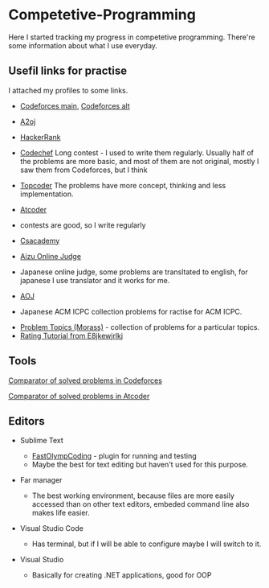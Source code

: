 # Competetive-Programming

Here I started tracking my progress in competetive programming.
There're some information about what I use everyday.

## Usefil links for practise
 I attached my profiles to some links.

* [Codeforces main](https://codeforces.com/profile/ZzZZzzzZZZZZzzzzzzzz), [Codeforces alt](https://codeforces.com/profile/supermegaultraepichacker)

* [A2oj](https://a2oj.com/profile?Username=One_Submission_Man)

* [HackerRank](https://www.hackerrank.com/Zhanbolat)

* [Codechef](https://www.codechef.com/users/z_programmist)
Long contest - I used to write them regularly. Usually half of the problems are more basic, and most of them are not original, mostly I saw them from Codeforces, but I think 

* [Topcoder](https://www.topcoder.com/members/z-programmist/)
The problems have more concept, thinking and less implementation.

* [Atcoder](http://atcoder.jp/user/Zhanbolat)
 - contests are good, so I write regularly

* [Csacademy](https://csacademy.com/user/supermegaultraepichacker)

* [Aizu Online Judge](http://judge.u-aizu.ac.jp/onlinejudge/user.jsp?id=Zhanbolat#1)
- Japanese online judge, some problems are transltated to english, for japanese I use translator and it works for me.


* [AOJ](http://aoj-icpc.ichyo.jp/?aoj_rivals=&sort2_order=desc&year_max=&source4=1&aoj_username=Zhanbolat&point_max=1200&sort1_order=asc&source2=1&source3=1&source1=1&point_min=100&sort2_by=num_aoj_acceptances&year_min=&sort1_by=point)
- Japanese ACM ICPC collection problems for ractise for ACM ICPC.

* [Problem Topics (Morass)](http://codeforces.com/blog/entry/55274) - collection of problems for a particular topics.
* [Rating Tutorial from E8jkewjrlkj](http://codeforces.com/blog/entry/53341)

## Tools

[Comparator of solved problems in Codeforces](https://stormy-everglades-64462.herokuapp.com/static_pages/home)

[Comparator of solved problems in Atcoder](https://kenkoooo.com/atcoder/?user=Zhanbolat)

## Editors

* Sublime Text
    - [FastOlympCoding](https://github.com/Jatana/FastOlympicCoding) - plugin for running and testing
    - Maybe the best for text editing but haven't used for this purpose.

* Far manager
    - The best working environment, because files are more easily accessed than on other text editors, embeded command line also makes life easier.
    
* Visual Studio Code
     - Has terminal, but if I will be able to configure maybe I will switch to it.

* Visual Studio
    - Basically for creating .NET applications, good for OOP



